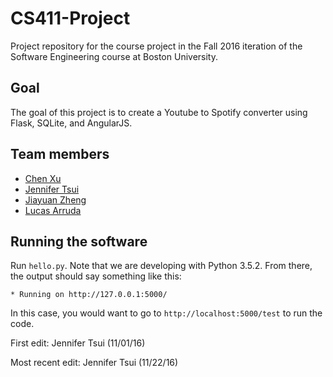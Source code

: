 # CS411-Project

Project repository for the course project in the Fall 2016 iteration of the Software Engineering course at Boston University.

## Goal

The goal of this project is to create a Youtube to Spotify converter using Flask, SQLite, and AngularJS.

## Team members 
* [Chen Xu](https://github.com/chenyphg)
* [Jennifer Tsui](https://github.com/j-tsui)
* [Jiayuan Zheng](https://github.com/jiayuanz)
* [Lucas Arruda](https://github.com/larruda13)

## Running the software

Run `hello.py`. Note that we are developing with Python 3.5.2.
From there, the output should say something like this:

```
* Running on http://127.0.0.1:5000/
```

In this case, you would want to go to `http://localhost:5000/test` to run the code.

First edit: Jennifer Tsui (11/01/16)

Most recent edit: Jennifer Tsui (11/22/16)
